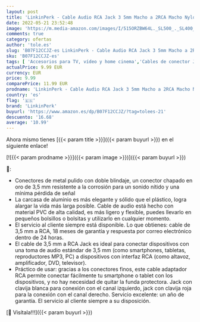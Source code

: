 ```yaml
---
layout: post
title: 'LinkinPerk - Cable Audio RCA Jack 3 5mm Macho a 2RCA Macho Nylon Trenzado Estéreo Cable para el Smartphone  Sistema HiFi iPod  Smart TV  Reproductor MP3  Tablet  PC al Amplificador  Sistema Estéreo y etc  3M '
date: 2022-05-21 23:52:48
image: 'https://m.media-amazon.com/images/I/515ORZBW64L._SL500_._SL400_.jpg'
comments: true
category: ofertas
author: 'tole.es'
slug: 'B07F12CCJZ-es LinkinPerk - Cable Audio RCA Jack 3 5mm Macho a 2RCA Macho...'
sku: 'B07F12CCJZ-es'
tags: [ 'Accesorios para TV, vídeo y home cinema','Cables de conector Jack','Cables para TV, vídeo y home cinema','Electrónica','TV, vídeo y home cinema','linkinperk','smart','tv','🇪🇸', ]
actualPrice: 9.99 EUR
currency: EUR
price: 9.99
comparePrice: 11.99 EUR
prodname: 'LinkinPerk - Cable Audio RCA Jack 3 5mm Macho a 2RCA Macho Nylon Trenzado Estéreo Cable para el Smartphone  Sistema HiFi iPod  Smart TV  Reproductor MP3  Tablet  PC al Amplificador  Sistema Estéreo y etc  3M '
country: 'es'
flag: '🇪🇸'
brand: 'LinkinPerk'
buyurl: 'https://www.amazon.es/dp/B07F12CCJZ/?tag=tolees-21'
descuento: '16.68'
average: '10.99'
---
```


Ahora mismo tienes [{{< param title >}}]({{< param buyurl >}}) en el siguiente enlace!

[![{{< param prodname >}}]({{< param image >}})]({{< param buyurl >}})

🔎:

- Conectores de metal pulido con doble blindaje, un conector chapado en oro de 3,5 mm resistente a la corrosión para un sonido nítido y una mínima pérdida de señal
- La carcasa de aluminio es más elegante y sólido que el plástico, logra alargar la vida más larga posible. Cable de audio está hecho con material PVC de alta calidad, es más ligero y flexible, puedes llevarlo en pequeños bolsillos o bolsitas y utilizarlo en cualquier momento.
- El servicio al cliente siempre está disponible. Lo que obtienes: cable de 3,5 mm a RCA, 18 meses de garantía y respuesta por correo electrónico dentro de 24 horas.
- El cable de 3,5 mm a RCA Jack es ideal para conectar dispositivos con una toma de audio estándar de 3,5 mm (como smartphones, tabletas, reproductores MP3, PC) a dispositivos con interfaz RCA (como altavoz, amplificador, DVD, televisor).
- Práctico de usar: gracias a los conectores finos, este cable adaptador RCA permite conectar fácilmente tu smartphone o tablet con los dispositivos, y no hay necesidad de quitar la funda protectora. Jack con clavija blanca para conexión con el canal izquierdo, jack con clavija roja para la conexión con el canal derecho. Servicio excelente: un año de garantía. El servicio al cliente siempre a su disposición.

[🛒 Visítala!!!]({{< param buyurl >}})
